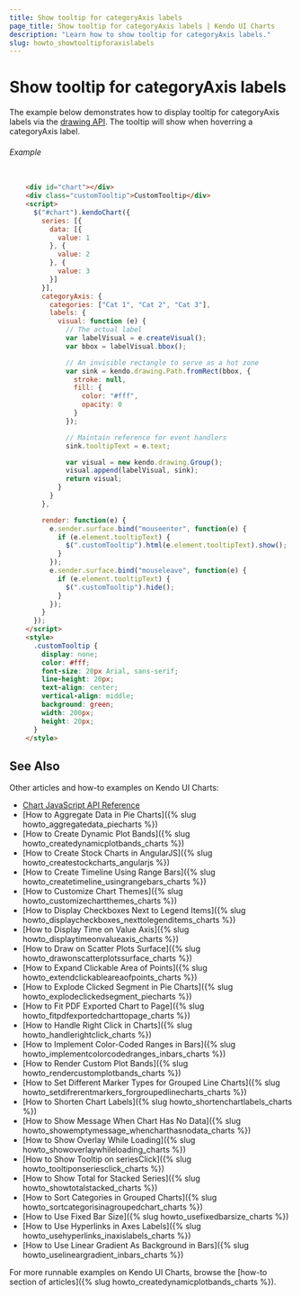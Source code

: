 ```yaml
---
title: Show tooltip for categoryAxis labels
page_title: Show tooltip for categoryAxis labels | Kendo UI Charts
description: "Learn how to show tooltip for categoryAxis labels."
slug: howto_showtooltipforaxislabels
---
```


# Show tooltip for categoryAxis labels

The example below demonstrates how to display tooltip for categoryAxis labels via the [drawing API](http://docs.telerik.com/kendo-ui/framework/drawing/overview). The tooltip will show when hoverring a categoryAxis label. 

###### Example
```html
    
	<div id="chart"></div>
    <div class="customTooltip">CustomTooltip</div>
    <script>
      $("#chart").kendoChart({
        series: [{
          data: [{
            value: 1
          }, {
            value: 2
          }, {
            value: 3
          }]
        }],
        categoryAxis: {
          categories: ["Cat 1", "Cat 2", "Cat 3"],
          labels: {
            visual: function (e) {
              // The actual label
              var labelVisual = e.createVisual();
              var bbox = labelVisual.bbox();

              // An invisible rectangle to serve as a hot zone
              var sink = kendo.drawing.Path.fromRect(bbox, {
                stroke: null,
                fill: {
                  color: "#fff",
                  opacity: 0
                }
              });

              // Maintain reference for event handlers              
              sink.tooltipText = e.text;

              var visual = new kendo.drawing.Group();
              visual.append(labelVisual, sink);    
              return visual;
            }
          }
        },

        render: function(e) {
          e.sender.surface.bind("mouseenter", function(e) {
            if (e.element.tooltipText) {
              $(".customTooltip").html(e.element.tooltipText).show();
            }
          });
          e.sender.surface.bind("mouseleave", function(e) {
            if (e.element.tooltipText) {
              $(".customTooltip").hide();
            }
          });
        }
      });
    </script>
	<style>
      .customTooltip {
        display: none;
        color: #fff;
        font-size: 20px Arial, sans-serif;
        line-height: 20px;
        text-align: center;
        vertical-align: middle;
        background: green;
        width: 200px;
        height: 20px;
      }
    </style>
```

## See Also

Other articles and how-to examples on Kendo UI Charts:

* [Chart JavaScript API Reference](/api/javascript/dataviz/ui/chart)
* [How to Aggregate Data in Pie Charts]({% slug howto_aggregatedata_piecharts %})
* [How to Create Dynamic Plot Bands]({% slug howto_createdynamicplotbands_charts %})
* [How to Create Stock Charts in AngularJS]({% slug howto_createstockcharts_angularjs %})
* [How to Create Timeline Using Range Bars]({% slug howto_createtimeline_usingrangebars_charts %})
* [How to Customize Chart Themes]({% slug howto_customizechartthemes_charts %})
* [How to Display Checkboxes Next to Legend Items]({% slug howto_displaycheckboxes_nexttolegenditems_charts %})
* [How to Display Time on Value Axis]({% slug howto_displaytimeonvalueaxis_charts %})
* [How to Draw on Scatter Plots Surface]({% slug howto_drawonscatterplotssurface_charts %})
* [How to Expand Clickable Area of Points]({% slug howto_extendclickableareaofpoints_charts %})
* [How to Explode Clicked Segment in Pie Charts]({% slug howto_explodeclickedsegment_piecharts %})
* [How to Fit PDF Exported Chart to Page]({% slug howto_fitpdfexportedcharttopage_charts %})
* [How to Handle Right Click in Charts]({% slug howto_handlerightclick_charts %})
* [How to Implement Color-Coded Ranges in Bars]({% slug howto_implementcolorcodedranges_inbars_charts %})
* [How to Render Custom Plot Bands]({% slug howto_rendercustomplotbands_charts %})
* [How to Set Different Marker Types for Grouped Line Charts]({% slug howto_setdifrerentmarkers_forgroupedlinecharts_charts %})
* [How to Shorten Chart Labels]({% slug howto_shortenchartlabels_charts %})
* [How to Show Message When Chart Has No Data]({% slug howto_showemptymessage_whencharthasnodata_charts %})
* [How to Show Overlay While Loading]({% slug howto_showoverlaywhileloading_charts %})
* [How to Show Tooltip on seriesClick]({% slug howto_tooltiponseriesclick_charts %})
* [How to Show Total for Stacked Series]({% slug howto_showtotalstacked_charts %})
* [How to Sort Categories in Grouped Charts]({% slug howto_sortcategorisinagroupedchart_charts %})
* [How to Use Fixed Bar Size]({% slug howto_usefixedbarsize_charts %})
* [How to Use Hyperlinks in Axes Labels]({% slug howto_usehyperlinks_inaxislabels_charts %})
* [How to Use Linear Gradient As Background in Bars]({% slug howto_uselineargradient_inbars_charts %})

For more runnable examples on Kendo UI Charts, browse the [how-to section of articles]({% slug howto_createdynamicplotbands_charts %}).
